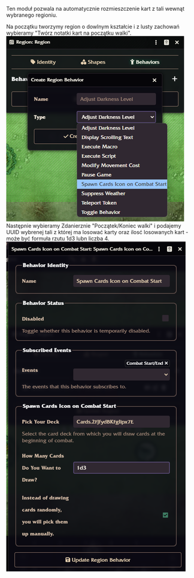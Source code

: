 Ten moduł pozwala na automatycznie rozmieszczenie kart z tali wewnąt wybranego regioniu. 

Na początku tworzymy region o dowlnym kształcie i z lusty zachowań wybieramy "Twórz notatki kart na początku walki".
<br>
<img src="https://github.com/bb46003/Regional-Deck-Draw/blob/main/images/new_behavior.png">
<br>
Następnie wybieramy Zdanierznie "Początek/Koniec walki" i podajemy UUID wybrenej tali z której ma losować karty oraz ilosć losowanych kart - może być formuła rzutu 1d3 lubn  liczba 4. 
<br>
<img src="https://github.com/bb46003/Regional-Deck-Draw/blob/main/images/example.png">
<br>

